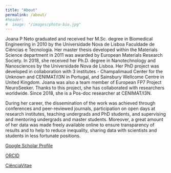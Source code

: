 ```yaml
---
title: "About"
permalink: /about/
#header:
#  image: "/images/photo-bio.jpg"
---
```


Joana P Neto graduated and received her M.Sc. degree in Biomedical Engineering in 2010 by the Universidade Nova de Lisboa Faculdade de Ciências e Tecnologia. Her master thesis developed within the Materials Science department in 2011 was awarded by European Materials Research Society. In 2018, she received her Ph.D. degree in Nanotechnology and Nanosciences by the Universidade Nova de Lisboa. 
Her PhD project was developed in collaboration with 3 institutes - Champalimaud Center for the Unknown and CENIMAT/I3N in Portugal, and Sainsbury Wellcome Centre in United Kingdom. Joana was also a team member of European FP7 Project NeuroSeeker. Thanks to this project, she has collaborated with researchers worldwide. Since 2018, she is a Pos-doc researcher at CENIMAT/I3N.

During her career, the dissemination of the work was achieved through conferences and peer-reviewed journals, participation on open days at research institutes, teaching undergrads and PhD students, and supervising and mentoring undergrads and master students. 
Moreover, a great amount of her data was made freely available online to ensure transparency of results and to help to reduce inequality, sharing data with scientists and students in less fortunate positions. 


[Google Scholar Profile](https://scholar.google.com/citations?user=csGzJ6EAAAAJ&hl=pt-PT)

[ORCID](https://orcid.org/0000-0001-7237-8916)

[CiênciaVitae](https://www.cienciavitae.pt//en/C81F-F6ED-E6EB)

